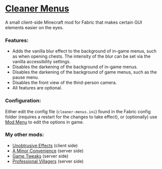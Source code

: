 # [Cleaner Menus](https://modrinth.com/mod/cleaner-menus)
A small client-side Minecraft mod for Fabric that makes certain GUI elements easier on the eyes.

### Features:
* Adds the vanilla blur effect to the background of in-game menus, such as when opening chests. The intensity of the blur can be set via the vanilla accessibility settings.
* Disables the darkening of the background of in-game menus.
* Disables the darkening of the background of game menus, such as the pause menu.
* Disables the front view of the third-person camera.
* All features are optional.

### Configuration:
Either edit the config file (`cleaner-menus.ini`) found in the Fabric config folder (requires a restart for the changes to take effect), or (optionally) use [Mod Menu](https://modrinth.com/mod/modmenu) to edit the options in game.

### My other mods:
* [Unobtrusive Effects](https://modrinth.com/mod/unobtrusive-effects) (client side)
* [A Minor Convenience](https://modrinth.com/mod/a-minor-convenience) (server side)
* [Game Tweaks](https://modrinth.com/mod/game-tweaks) (server side)
* [Professional Villagers](https://modrinth.com/mod/professional-villagers) (server side)
